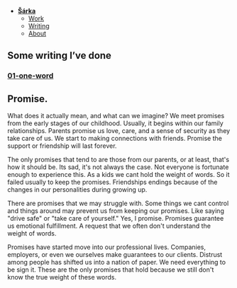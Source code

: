 - [**Šárka**](../)
    - [Work](../work/index.md)
    - [Writing](../writing/index.md)
    - [About](../about.md)

## Some writing I’ve done

### [01-one-word](index.md) 

## Promise.

What does it actually mean, and what can we imagine? We meet promises from the early stages of our childhood. Usually, it begins within our family relationships. Parents promise us love, care, and a sense of security as they take care of us. We start to making connections with friends. Promise the support or friendship will last forever.

The only promises that tend to are those from our parents, or at least, that's how it should be. Its sad, it's not always the case. Not everyone is fortunate enough to experience this. As a kids we cant hold the weight of words. So it failed usually to keep the promises. Friendships endings because of the changes in our personalities during growing up.

There are promises that we may struggle with. Some things we cant control and things around may prevent us from keeping our promises. Like saying "drive safe" or "take care of yourself." Yes, I promise. Promises guarantee us emotional fulfillment. A request that we often don't understand the weight of words.

Promises have started move into our professional lives. Companies, employers, or even we ourselves make guarantees to our clients. Distrust among people has shifted us into a nation of paper. We need everything to be sign it. These are the only promises that hold because we still don't know the true weight of these words.
